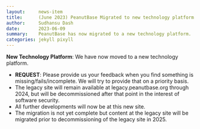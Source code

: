```yaml
---
layout:     news-item
title:      (June 2023) PeanutBase Migrated to new technology platform.
author:     Sudhansu Dash
date:       2023-06-09
summary:    PeanutBase has now migrated to a new technology platform.
categories: jekyll pixyll
---
```


**New Technology Platform**: We have now moved to a new technology platform.
+ **REQUEST**: Please provide us your feedback when you find something is missing/fails/incomplete. We will try to provide that on a priority basis.  
+ The legacy site will remain available at legacy.peanutbase.org through 2024, but will be decommissioned after that point in the interest of software security.
+ All further developments will now be at this new site.
+ The migration is not yet complete but content at the legacy site will be migrated prior to decommissioning of the legacy site in 2025.

